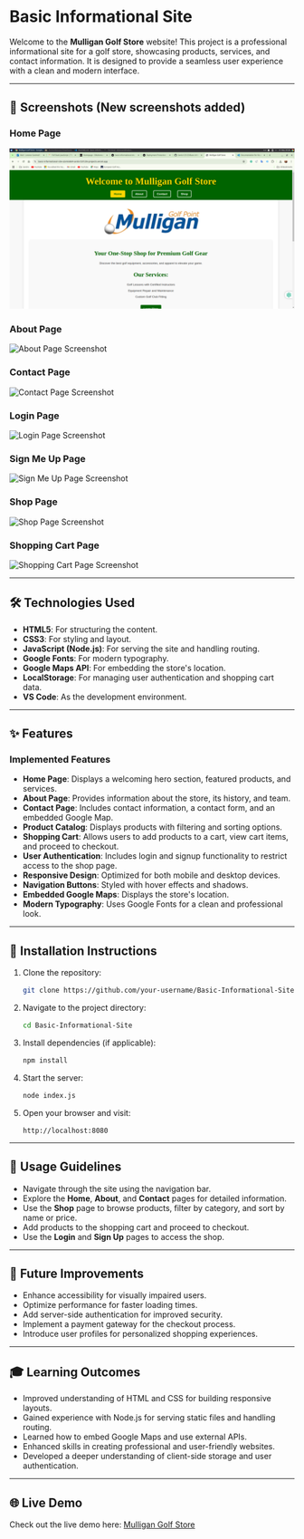 # Basic Informational Site

Welcome to the **Mulligan Golf Store** website! This project is a professional informational site for a golf store, showcasing products, services, and contact information. It is designed to provide a seamless user experience with a clean and modern interface.

---

## 📸 Screenshots (New screenshots added)

### Home Page
![Home Page Screenshot](images/Screenshots/Screenshot_2025-04-03_23-55-29.png)

### About Page
![About Page Screenshot](images/Screenshots/Screenshot_2025-04-03_23-55-49.png)

### Contact Page
![Contact Page Screenshot](images/Screenshots/Screenshot_2025-04-03_23-55-43.png)

### Login Page
![Login Page Screenshot](images/Screenshots/Screenshot_2025-04-03_23-55-52.png)

### Sign Me Up Page
![Sign Me Up Page Screenshot](images/Screenshots/Screenshot_2025-04-03_23-55-20.png)

### Shop Page
![Shop Page Screenshot](images/Screenshots/Screenshot_2025-04-03_23-55-40.png)

### Shopping Cart Page
![Shopping Cart Page Screenshot](images/Screenshots/Screenshot_2025-04-03_23-55-48.png)

---

## 🛠️ Technologies Used

- **HTML5**: For structuring the content.
- **CSS3**: For styling and layout.
- **JavaScript (Node.js)**: For serving the site and handling routing.
- **Google Fonts**: For modern typography.
- **Google Maps API**: For embedding the store's location.
- **LocalStorage**: For managing user authentication and shopping cart data.
- **VS Code**: As the development environment.

---

## ✨ Features

### Implemented Features
- **Home Page**: Displays a welcoming hero section, featured products, and services.
- **About Page**: Provides information about the store, its history, and team.
- **Contact Page**: Includes contact information, a contact form, and an embedded Google Map.
- **Product Catalog**: Displays products with filtering and sorting options.
- **Shopping Cart**: Allows users to add products to a cart, view cart items, and proceed to checkout.
- **User Authentication**: Includes login and signup functionality to restrict access to the shop page.
- **Responsive Design**: Optimized for both mobile and desktop devices.
- **Navigation Buttons**: Styled with hover effects and shadows.
- **Embedded Google Maps**: Displays the store's location.
- **Modern Typography**: Uses Google Fonts for a clean and professional look.

---

## 🚀 Installation Instructions

1. Clone the repository:
   ```bash
   git clone https://github.com/your-username/Basic-Informational-Site.git
   ```

2. Navigate to the project directory:
   ```bash
   cd Basic-Informational-Site
   ```

3. Install dependencies (if applicable):
   ```bash
   npm install
   ```

4. Start the server:
   ```bash
   node index.js
   ```

5. Open your browser and visit:
   ```
   http://localhost:8080
   ```

---

## 📖 Usage Guidelines

- Navigate through the site using the navigation bar.
- Explore the **Home**, **About**, and **Contact** pages for detailed information.
- Use the **Shop** page to browse products, filter by category, and sort by name or price.
- Add products to the shopping cart and proceed to checkout.
- Use the **Login** and **Sign Up** pages to access the shop.

---

## 🔮 Future Improvements

- Enhance accessibility for visually impaired users.
- Optimize performance for faster loading times.
- Add server-side authentication for improved security.
- Implement a payment gateway for the checkout process.
- Introduce user profiles for personalized shopping experiences.

---

## 🎓 Learning Outcomes

- Improved understanding of HTML and CSS for building responsive layouts.
- Gained experience with Node.js for serving static files and handling routing.
- Learned how to embed Google Maps and use external APIs.
- Enhanced skills in creating professional and user-friendly websites.
- Developed a deeper understanding of client-side storage and user authentication.

---

## 🌐 Live Demo

Check out the live demo here: [Mulligan Golf Store](https://b12d655d-274d-4944-80a8-a9982517d8cc-00-2qgv8861tjzqz.worf.replit.dev/)
````
